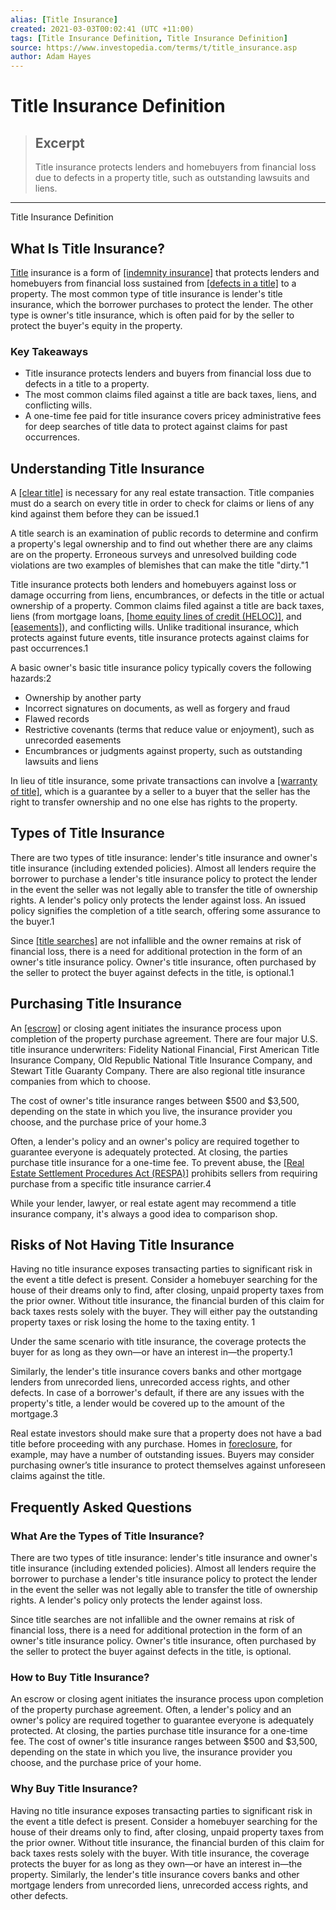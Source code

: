 ```yaml
---
alias: [Title Insurance]
created: 2021-03-03T00:02:41 (UTC +11:00)
tags: [Title Insurance Definition, Title Insurance Definition]
source: https://www.investopedia.com/terms/t/title_insurance.asp
author: Adam Hayes
---
```


# Title Insurance Definition

> ## Excerpt
> Title insurance protects lenders and homebuyers from financial loss due to defects in a property title, such as outstanding lawsuits and liens.

---

Title Insurance Definition
## What Is Title Insurance?

[Title](https://www.investopedia.com/terms/t/title.asp) insurance is a form of [[indemnity insurance]](https://www.investopedia.com/terms/i/indemnity_insurance.asp) that protects lenders and homebuyers from financial loss sustained from [[defects in a title]](https://www.investopedia.com/terms/b/bad-title.asp) to a property. The most common type of title insurance is lender's title insurance, which the borrower purchases to protect the lender. The other type is owner's title insurance, which is often paid for by the seller to protect the buyer's equity in the property.

### Key Takeaways

-   Title insurance protects lenders and buyers from financial loss due to defects in a title to a property.
-   The most common claims filed against a title are back taxes, liens, and conflicting wills.
-   A one-time fee paid for title insurance covers pricey administrative fees for deep searches of title data to protect against claims for past occurrences.

## Understanding Title Insurance

A [[clear title]](https://www.investopedia.com/terms/c/clear-title.asp) is necessary for any real estate transaction. Title companies must do a search on every title in order to check for claims or liens of any kind against them before they can be issued.1

A title search is an examination of public records to determine and confirm a property's legal ownership and to find out whether there are any claims are on the property. Erroneous surveys and unresolved building code violations are two examples of blemishes that can make the title "dirty."1

Title insurance protects both lenders and homebuyers against loss or damage occurring from liens, encumbrances, or defects in the title or actual ownership of a property. Common claims filed against a title are back taxes, liens (from mortgage loans, [[home equity lines of credit (HELOC)]](https://www.investopedia.com/terms/h/home_equity.asp), and [[easements]](https://www.investopedia.com/terms/e/easement.asp)), and conflicting wills. Unlike traditional insurance, which protects against future events, title insurance protects against claims for past occurrences.1

A basic owner's basic title insurance policy typically covers the following hazards:2

-   Ownership by another party
-   Incorrect signatures on documents, as well as forgery and fraud
-   Flawed records
-   Restrictive covenants (terms that reduce value or enjoyment), such as unrecorded easements
-   Encumbrances or judgments against property, such as outstanding lawsuits and liens

In lieu of title insurance, some private transactions can involve a [[warranty of title]](https://www.investopedia.com/terms/w/warranty-title.asp), which is a guarantee by a seller to a buyer that the seller has the right to transfer ownership and no one else has rights to the property.

## Types of Title Insurance

There are two types of title insurance: lender's title insurance and owner's title insurance (including extended policies). Almost all lenders require the borrower to purchase a lender's title insurance policy to protect the lender in the event the seller was not legally able to transfer the title of ownership rights. A lender's policy only protects the lender against loss. An issued policy signifies the completion of a title search, offering some assurance to the buyer.1

Since [[title searches]](https://www.investopedia.com/terms/t/titlesearch.asp) are not infallible and the owner remains at risk of financial loss, there is a need for additional protection in the form of an owner's title insurance policy. Owner's title insurance, often purchased by the seller to protect the buyer against defects in the title, is optional.1

## Purchasing Title Insurance

An [[escrow]](https://www.investopedia.com/terms/e/escrow.asp) or closing agent initiates the insurance process upon completion of the property purchase agreement. There are four major U.S. title insurance underwriters: Fidelity National Financial, First American Title Insurance Company, Old Republic National Title Insurance Company, and Stewart Title Guaranty Company. There are also regional title insurance companies from which to choose.

The cost of owner's title insurance ranges between $500 and $3,500, depending on the state in which you live, the insurance provider you choose, and the purchase price of your home.3

Often, a lender's policy and an owner's policy are required together to guarantee everyone is adequately protected. At closing, the parties purchase title insurance for a one-time fee. To prevent abuse, the [[Real Estate Settlement Procedures Act (RESPA)]](https://www.investopedia.com/terms/r/real-estate-settlement-procedures-act-respa.asp) prohibits sellers from requiring purchase from a specific title insurance carrier.4

While your lender, lawyer, or real estate agent may recommend a title insurance company, it's always a good idea to comparison shop.

## Risks of Not Having Title Insurance

Having no title insurance exposes transacting parties to significant risk in the event a title defect is present. Consider a homebuyer searching for the house of their dreams only to find, after closing, unpaid property taxes from the prior owner. Without title insurance, the financial burden of this claim for back taxes rests solely with the buyer. They will either pay the outstanding property taxes or risk losing the home to the taxing entity. 1

Under the same scenario with title insurance, the coverage protects the buyer for as long as they own—or have an interest in—the property.1

Similarly, the lender's title insurance covers banks and other mortgage lenders from unrecorded liens, unrecorded access rights, and other defects. In case of a borrower's default, if there are any issues with the property's title, a lender would be covered up to the amount of the mortgage.3

Real estate investors should make sure that a property does not have a bad title before proceeding with any purchase. Homes in [foreclosure](https://www.investopedia.com/terms/f/foreclosure.asp), for example, may have a number of outstanding issues. Buyers may consider purchasing owner’s title insurance to protect themselves against unforeseen claims against the title.

## Frequently Asked Questions

### What Are the Types of Title Insurance?

There are two types of title insurance: lender's title insurance and owner's title insurance (including extended policies). Almost all lenders require the borrower to purchase a lender's title insurance policy to protect the lender in the event the seller was not legally able to transfer the title of ownership rights. A lender's policy only protects the lender against loss.

Since title searches are not infallible and the owner remains at risk of financial loss, there is a need for additional protection in the form of an owner's title insurance policy. Owner's title insurance, often purchased by the seller to protect the buyer against defects in the title, is optional.

### How to Buy Title Insurance?

An escrow or closing agent initiates the insurance process upon completion of the property purchase agreement. Often, a lender's policy and an owner's policy are required together to guarantee everyone is adequately protected. At closing, the parties purchase title insurance for a one-time fee. The cost of owner's title insurance ranges between $500 and $3,500, depending on the state in which you live, the insurance provider you choose, and the purchase price of your home.

### Why Buy Title Insurance?

Having no title insurance exposes transacting parties to significant risk in the event a title defect is present. Consider a homebuyer searching for the house of their dreams only to find, after closing, unpaid property taxes from the prior owner. Without title insurance, the financial burden of this claim for back taxes rests solely with the buyer. With title insurance, the coverage protects the buyer for as long as they own—or have an interest in—the property. Similarly, the lender's title insurance covers banks and other mortgage lenders from unrecorded liens, unrecorded access rights, and other defects.
